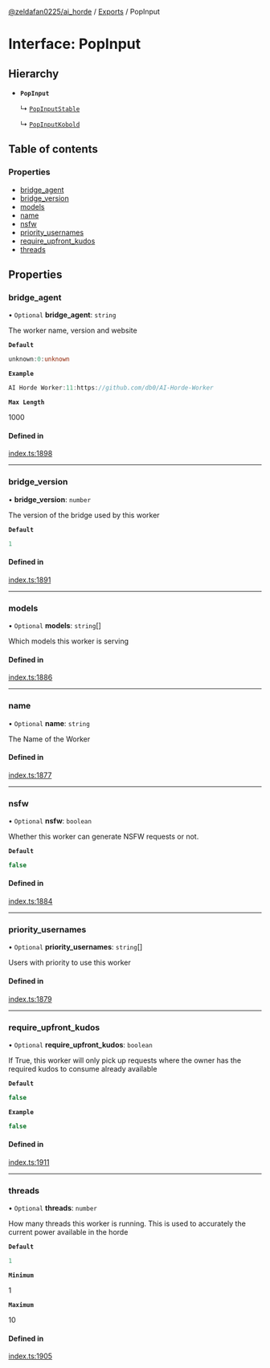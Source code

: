 [@zeldafan0225/ai_horde](../README.md) / [Exports](../modules.md) / PopInput

# Interface: PopInput

## Hierarchy

- **`PopInput`**

  ↳ [`PopInputStable`](PopInputStable.md)

  ↳ [`PopInputKobold`](PopInputKobold.md)

## Table of contents

### Properties

- [bridge\_agent](PopInput.md#bridge_agent)
- [bridge\_version](PopInput.md#bridge_version)
- [models](PopInput.md#models)
- [name](PopInput.md#name)
- [nsfw](PopInput.md#nsfw)
- [priority\_usernames](PopInput.md#priority_usernames)
- [require\_upfront\_kudos](PopInput.md#require_upfront_kudos)
- [threads](PopInput.md#threads)

## Properties

### bridge\_agent

• `Optional` **bridge\_agent**: `string`

The worker name, version and website

**`Default`**

```ts
unknown:0:unknown
```

**`Example`**

```ts
AI Horde Worker:11:https://github.com/db0/AI-Horde-Worker
```

**`Max Length`**

1000

#### Defined in

[index.ts:1898](https://github.com/ZeldaFan0225/ai_horde/blob/89ead18/index.ts#L1898)

___

### bridge\_version

• **bridge\_version**: `number`

The version of the bridge used by this worker

**`Default`**

```ts
1
```

#### Defined in

[index.ts:1891](https://github.com/ZeldaFan0225/ai_horde/blob/89ead18/index.ts#L1891)

___

### models

• `Optional` **models**: `string`[]

Which models this worker is serving

#### Defined in

[index.ts:1886](https://github.com/ZeldaFan0225/ai_horde/blob/89ead18/index.ts#L1886)

___

### name

• `Optional` **name**: `string`

The Name of the Worker

#### Defined in

[index.ts:1877](https://github.com/ZeldaFan0225/ai_horde/blob/89ead18/index.ts#L1877)

___

### nsfw

• `Optional` **nsfw**: `boolean`

Whether this worker can generate NSFW requests or not.

**`Default`**

```ts
false
```

#### Defined in

[index.ts:1884](https://github.com/ZeldaFan0225/ai_horde/blob/89ead18/index.ts#L1884)

___

### priority\_usernames

• `Optional` **priority\_usernames**: `string`[]

Users with priority to use this worker

#### Defined in

[index.ts:1879](https://github.com/ZeldaFan0225/ai_horde/blob/89ead18/index.ts#L1879)

___

### require\_upfront\_kudos

• `Optional` **require\_upfront\_kudos**: `boolean`

If True, this worker will only pick up requests where the owner has the required kudos to consume already available

**`Default`**

```ts
false
```

**`Example`**

```ts
false
```

#### Defined in

[index.ts:1911](https://github.com/ZeldaFan0225/ai_horde/blob/89ead18/index.ts#L1911)

___

### threads

• `Optional` **threads**: `number`

How many threads this worker is running. This is used to accurately the current power available in the horde

**`Default`**

```ts
1
```

**`Minimum`**

1

**`Maximum`**

10

#### Defined in

[index.ts:1905](https://github.com/ZeldaFan0225/ai_horde/blob/89ead18/index.ts#L1905)

